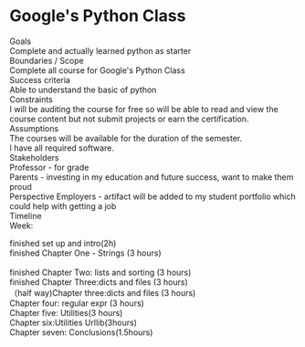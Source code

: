 # Google's Python Class
Goals<br/>
Complete and actually learned python as starter<br/>
Boundaries / Scope<br/>
Complete all course for Google's Python Class<br/>
Success criteria<br/>
Able to understand the basic of python<br/>
Constraints<br/>
I will be auditing the course for free so will be able to read and view the course content but not submit projects or earn the certification.<br/>
Assumptions<br/>
The courses will be available for the duration of the semester.<br/>
I have all required software.<br/>
Stakeholders<br/>
Professor - for grade<br/>
Parents - investing in my education and future success, want to make them proud<br/>
Perspective Employers - artifact will be added to my student portfolio which could help with getting a job<br/>
Timeline<br/>
Week: <br/>

finished  set up and intro(2h)<br/>
finished Chapter One - Strings (3 hours)<br/>  
finished Chapter Two: lists and sorting (3 hours)<br/>
finished Chapter Three:dicts and files (3 hours)<br/>
（half way)Chapter three:dicts and files (3 hours)<br/>
Chapter four: regular expr (3 hours)<br/>
Chapter five: Utilities(3 hours)<br/>
Chapter six:Utilities Urllib(3hours) <br/>
Chapter seven: Conclusions(1.5hours)<br/>

